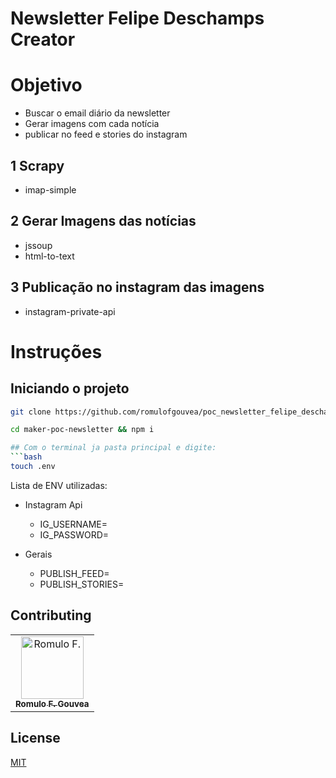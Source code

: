 # Newsletter Felipe Deschamps Creator

# Objetivo
 - Buscar o email diário da newsletter
 - Gerar imagens com cada notícia
 - publicar no feed e stories do instagram

## 1 Scrapy
 - imap-simple
## 2 Gerar Imagens das notícias
 - jssoup
 - html-to-text
## 3 Publicação no instagram das imagens
 - instagram-private-api
 
#  Instruções

## Iniciando o projeto

```bash
git clone https://github.com/romulofgouvea/poc_newsletter_felipe_deschamps.git

cd maker-poc-newsletter && npm i

## Com o terminal ja pasta principal e digite: 
```bash
touch .env
```

 Lista de ENV utilizadas:
 
 - Instagram Api
    - IG_USERNAME=
    - IG_PASSWORD=
      
 - Gerais
    - PUBLISH_FEED=
    - PUBLISH_STORIES=

## Contributing
<table>
  <tr>
    <td align="center"><a href="https://github.com/romulofgouvea">
        <img src="https://avatars3.githubusercontent.com/u/16581559?s=460&v=4" width="100px;" alt="Romulo F."/><br /><sub>
        <b>Romulo F. Gouvea</b></sub></a>
    </td>
  </tr>
</table>

## License
[MIT](https://choosealicense.com/licenses/mit/)
